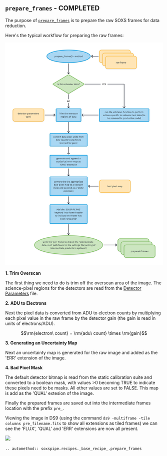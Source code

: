 ## `prepare_frames` - COMPLETED

The purpose of [`prepare_frames`](../_api/soxspipe.recipes._base_recipe_.html#soxspipe.recipes._base_recipe_._base_recipe_.prepare_frames) is to prepare the raw SOXS frames for data reduction. 

Here's the typical workflow for preparing the raw frames:

![](prepare_frame.png)

**1. Trim Overscan**

The first thing we need to do is trim off the overscan area of the image. The science-pixel regions for the detectors are read from the [Detector Parameters](../files/detector_parameters.md) file.

**2. ADU to Electrons**

Next the pixel data is converted from ADU to electron counts by multiplying each pixel value in the raw frame by the detector gain (the gain is read in units of electrons/ADU).

$$\rm{electron\ count} = \rm{adu\ count} \times \rm{gain}$$

**3. Generating an Uncertainty Map**

Next an uncertainty map is generated for the raw image and added as the 'ERR' extension of the image.

<!-- For each pixel the uncertainty is calculated as:

$$\rm{error} = \sqrt{\rm{readnoise}^2+\rm{electron\ count}^2}$$ -->

<!-- **Bitmap Extension**

The appropriate bitmap extension is selected and simply added as the 'FLAG' extension of the frame. -->

**4. Bad Pixel Mask**

The default detector bitmap is read from the static calibration suite and converted to a boolean mask, with values >0 becoming TRUE to indicate these pixels need to be masks. All other values are set to FALSE. This map is add as the 'QUAL' extesion of the image. 

Finally the prepared frames are saved out into the intermediate frames location with the prefix `pre_`.

Viewing the image in DS9 (using the command `ds9 -multiframe -tile columns pre_filename.fits` to show all extensions as tiled frames) we can see the 'FLUX', 'QUAL' and 'ERR' extensions are now all present.

[![](https://live.staticflickr.com/65535/50237008782_5bb148baaf_b.png)](https://live.staticflickr.com/65535/50237008782_5bb148baaf_o.png)

```eval_rst
.. automethod:: soxspipe.recipes._base_recipe_.prepare_frames
```
